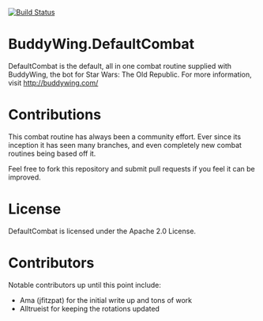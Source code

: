 [![Build Status](https://ci.appveyor.com/api/projects/status/github/BosslandGmbH/BuddyWing.DefaultCombat?branch=master&svg=true)](https://ci.appveyor.com/project/Aevitas/buddywing-defaultcombat)

BuddyWing.DefaultCombat
=====

DefaultCombat is the default, all in one combat routine supplied with BuddyWing, the bot for Star Wars: The Old Republic. For more information, visit http://buddywing.com/

Contributions
=====

This combat routine has always been a community effort. Ever since its inception it has seen many branches, and even completely new combat routines being based off it.

Feel free to fork this repository and submit pull requests if you feel it can be improved.

License
=====

DefaultCombat is licensed under the Apache 2.0 License.

Contributors
=====

Notable contributors up until this point include:

* Ama (jfitzpat) for the initial write up and tons of work
* Alltrueist for keeping the rotations updated
